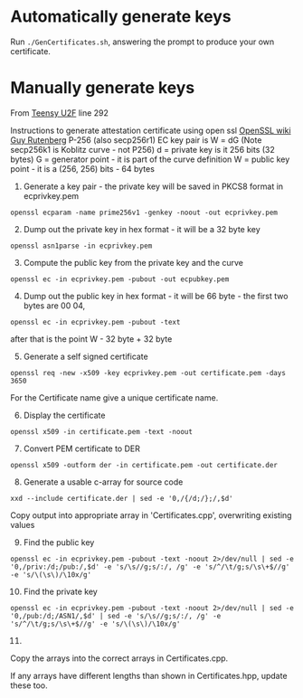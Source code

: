 # Automatically generate keys

Run `./GenCertificates.sh`, answering the prompt to produce your own certificate.

# Manually generate keys

From [Teensy U2F](https://github.com/pratikd650/Teensy_U2F/blob/master/Teensy_U2F.cpp) line 292

Instructions to generate attestation certificate using open ssl
[OpenSSL wiki](https://wiki.openssl.org/index.php/Command_Line_Elliptic_Curve_Operations)
[Guy Rutenberg](https://www.guyrutenberg.com/2013/12/28/creating-self-signed-ecdsa-ssl-certificate-using-openssl/)
 P-256 (also secp256r1)  EC key pair is    W = dG   (Note secp256k1 is Koblitz curve - not P256)
 d = private key is it 256 bits (32 bytes)
 G = generator point - it is part of the curve definition
 W = public key point - it is a (256, 256) bits  - 64 bytes

1) Generate a key pair - the private key will be saved in PKCS8 format in ecprivkey.pem

`openssl ecparam -name prime256v1 -genkey -noout -out ecprivkey.pem`

2) Dump out the private key in hex format - it will be a 32 byte key

`openssl asn1parse -in ecprivkey.pem`

3) Compute the public key from the private key and the curve

`openssl ec -in ecprivkey.pem -pubout -out ecpubkey.pem`

4) Dump out the public key in hex format - it will be 66 byte - the first two bytes are 00 04,

`openssl ec -in ecprivkey.pem -pubout -text`

after that is the point W - 32 byte + 32 byte

5) Generate a self signed certificate

`openssl req -new -x509 -key ecprivkey.pem -out certificate.pem -days 3650`

For the Certificate name give a unique certificate name.

6) Display the certificate

`openssl x509 -in certificate.pem -text -noout`

7) Convert PEM certificate to DER

`openssl x509 -outform der -in certificate.pem -out certificate.der`

8) Generate a usable c-array for source code

`xxd --include certificate.der | sed -e '0,/{/d;/};/,$d'`

Copy output into appropriate array in 'Certificates.cpp', overwriting existing values

9) Find the public key

`openssl ec -in ecprivkey.pem -pubout -text -noout 2>/dev/null | sed -e '0,/priv:/d;/pub:/,$d' -e 's/\s//g;s/:/, /g' -e 's/^/\t/g;s/\s\+$//g' -e 's/\(\s\)/\10x/g'`

10) Find the private key

`openssl ec -in ecprivkey.pem -pubout -text -noout 2>/dev/null | sed -e '0,/pub:/d;/ASN1/,$d' | sed -e 's/\s//g;s/:/, /g' -e 's/^/\t/g;s/\s\+$//g' -e 's/\(\s\)/\10x/g'`

11)

Copy the arrays into the correct arrays in Certificates.cpp.

If any arrays have different lengths than shown in Certificates.hpp, update these too.
